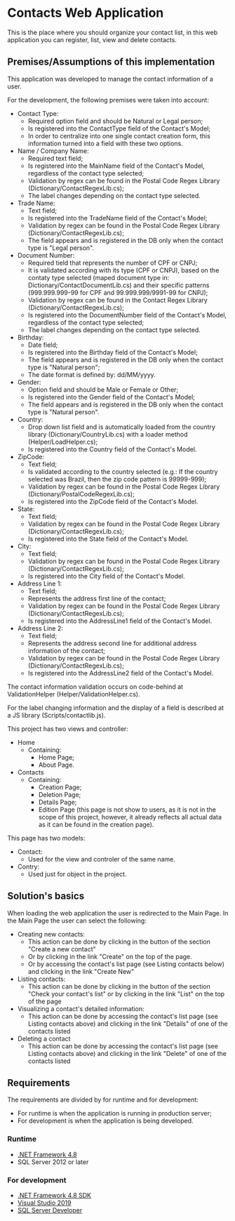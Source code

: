 # Contacts Web Application

This is the place where you should organize your contact list, in this web application you can register, list, view and delete contacts.

## Premises/Assumptions of this implementation

This application was developed to manage the contact information of a user.

For the development, the following premises were taken into account:
- Contact Type:
  - Required option field and should be Natural or Legal person;
  - Is registered into the ContactType field of the Contact's Model;
  - In order to centralize into one single contact creation form, this information turned into a field with these two options.
- Name / Company Name:
  - Required text field;
  - Is registered into the MainName field of the Contact's Model, regardless of the contact type selected;
  - Validation by regex can be found in the Postal Code Regex Library (Dictionary/ContactRegexLib.cs);
  - The label changes depending on the contact type selected.
- Trade Name:
  - Text field;
  - Is registered into the TradeName field of the Contact's Model;
  - Validation by regex can be found in the Postal Code Regex Library (Dictionary/ContactRegexLib.cs);
  - The field appears and is registered in the DB only when the contact type is "Legal person".
- Document Number:
  - Required tield that represents the number of CPF or CNPJ;
  - It is validated according with its type (CPF or CNPJ), based on the contaty type selected (maped document type in: Dictionary/ContactDocumentLib.cs) and their specific patterns (999.999.999-99 for CPF and 99.999.999/9991-99 for CNPJ);
  - Validation by regex can be found in the Contact Regex Library (Dictionary/ContactRegexLib.cs);
  - Is registered into the DocumentNumber field of the Contact's Model, regardless of the contact type selected;
  - The label changes depending on the contact type selected.
- Birthday:
  - Date field;
  - Is registered into the Birthday field of the Contact's Model;
  - The field appears and is registered in the DB only when the contact type is "Natural person";
  - The date format is defined by: dd/MM/yyyy.
- Gender:
  - Option field and should be Male or Female or Other;
  - Is registered into the Gender field of the Contact's Model;
  - The field appears and is registered in the DB only when the contact type is "Natural person".
- Country:
  - Drop down list field and is automatically loaded from the country library (Dictionary/CountryLib.cs) with a loader method (Helper/LoadHelper.cs);
  - Is registered into the Country field of the Contact's Model.
- ZipCode:
  - Text field;
  - Is validated according to the country selected (e.g.: If the country selected was Brazil, then the zip code pattern is 99999-999);
  - Validation by regex can be found in the Postal Code Regex Library (Dictionary/PostalCodeRegexLib.cs);
  - Is registered into the ZipCode field of the Contact's Model.
- State:
  - Text field;
  - Validation by regex can be found in the Postal Code Regex Library (Dictionary/ContactRegexLib.cs);
  - Is registered into the State field of the Contact's Model.
- City:
  - Text field;
  - Validation by regex can be found in the Postal Code Regex Library (Dictionary/ContactRegexLib.cs);
  - Is registered into the City field of the Contact's Model.
- Address Line 1:
  - Text field;
  - Represents the address first line of the contact;
  - Validation by regex can be found in the Postal Code Regex Library (Dictionary/ContactRegexLib.cs);
  - Is registered into the AddressLine1 field of the Contact's Model.
- Address Line 2:
  - Text field;
  - Represents the address second line for additional address information of the contact;
  - Validation by regex can be found in the Postal Code Regex Library (Dictionary/ContactRegexLib.cs);
  - Is registered into the AddressLine2 field of the Contact's Model.
  
The contact information validation occurs on code-behind at ValidationHelper (Helper/ValidationHelper.cs).

For the label changing information and the display of a field is described at a JS library (Scripts/contactlib.js).

This project has two views and controller:
- Home 
  - Containing:
    - Home Page;
    - About Page.
- Contacts
  - Containing:
    - Creation Page;
    - Deletion Page;
    - Details Page;
    - Edition Page (this page is not show to users, as it is not in the scope of this project, however, it already reflects all actual data as it can be found in the creation page).

This page has two models:
- Contact:
  - Used for the view and controler of the same name.
- Contry:
  - Used just for object in the project.

## Solution's basics

When loading the web application the user is redirected to the Main Page. In the Main Page the user can select the following:
- Creating new contacts:
  - This action can be done by clicking in the button of the section "Create a new contact"
  - Or by clicking in the link "Create" on the top of the page.
  - Or by accessing the contact's list page (see Listing contacts below) and clicking in the link "Create New"
- Listing contacts:
  - This action can be done by clicking in the button of the section "Check your contact's list" or by clicking in the link "List" on the top of the page
- Visualizing a contact's detailed information:
  - This action can be done by accessing the contact's list page (see Listing contacts above) and clicking in the link "Details" of one of the contacts listed
- Deleting a contact
  - This action can be done by accessing the contact's list page (see Listing contacts above) and clicking in the link "Delete" of one of the contacts listed

## Requirements

The requirements are divided by for runtime and for development:
- For runtime is when the application is running in production server;
- For development is when the application is being developed.

### Runtime
- [.NET Framework 4.8](https://dotnet.microsoft.com/download/dotnet-framework/net48)
- SQL Server 2012 or later

### For development
- [.NET Framework 4.8 SDK](https://dotnet.microsoft.com/download/visual-studio-sdks)
- [Visual Studio 2019](https://visualstudio.microsoft.com/vs/)
- [SQL Server Developer](https://www.microsoft.com/en-us/sql-server/sql-server-downloads)
